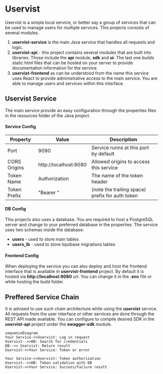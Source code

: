 # Uservist

Uservist is a simple local service, or better say a group of services that can be used to manage users for multiple services.
This projects consists of several modules.

1. **uservist-service** is the main Java service that handles all requests and logic.
2. **uservist-api** - this project contains several modules that are built into libraries. Those include the **api** module, **sdk** and **ui**. The last one builds static html files that can be hosted on your server to provide documentation information for the service.
3. **uservist-frontend** as can be understood from the name this service uses React to provide administrative access to the main service. You are able to manage users and services within this interface. 


## Uservist Service

The main service provide an easy configuration through the properties files in the resources folder of the Java project.

#### Service Config
| Property | Value | Description |
|--|--|--|
| Port | 9090 | Service runns at this port by default |
| CORS Origins | http://localhost:9080 | Allowed origins to access this service |
| Token Name | Authorization | The name of the token header |
| Token Prefix | "Bearer " | (note the trailing space) prefix for auth token |

#### DB Config
This projects also uses a database. You are required to host a PostgreSQL server and change to your preferred database in the properties.
The service uses two schemas inside the database:

-  **users** - used to store main tables
-  **users_lb** - used to store liquibase migrations tables

#### Frontend Config
When deploying the service you can also deploy and host the frontend interface that is available in **uservist-frontend** project. By default it is hosted via **http://localhost:9080** url. You can change it in the **.env** file or while hosting the build folder.


## Preffered Service Chain

It is advised to use such chain architecture while using the **uservist** service.
All requests from the user interface or other services are done through the REST API made available. You can configure to compile desired SDK in the **uservist-api** project under the **swagger-sdk** module.

```mermaid
sequenceDiagram
Your Service->>Uservist: Log in request
Uservist-->>DB: Search for credentials
DB-->> Uservist: Return result
Uservist->>Your Service: Token or error

Your Service->>Uservist: Token authorization
Uservist-->>DB: Token validation with DB
Uservist->>Your Service: Success/Failure result
```
